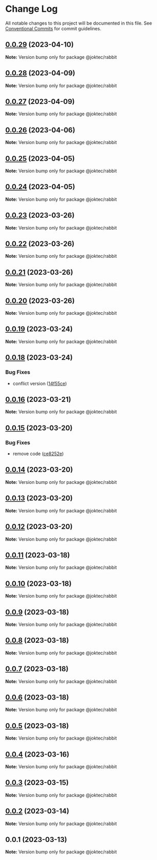# Change Log

All notable changes to this project will be documented in this file.
See [Conventional Commits](https://conventionalcommits.org) for commit guidelines.

## [0.0.29](https://github.com/joktec/joktec-monorepo/compare/@joktec/rabbit@0.0.28...@joktec/rabbit@0.0.29) (2023-04-10)

**Note:** Version bump only for package @joktec/rabbit






## [0.0.28](https://github.com/joktec/joktec-monorepo/compare/@joktec/rabbit@0.0.27...@joktec/rabbit@0.0.28) (2023-04-09)

**Note:** Version bump only for package @joktec/rabbit





## [0.0.27](https://github.com/joktec/joktec-monorepo/compare/@joktec/rabbit@0.0.26...@joktec/rabbit@0.0.27) (2023-04-09)

**Note:** Version bump only for package @joktec/rabbit





## [0.0.26](https://github.com/joktec/joktec-monorepo/compare/@joktec/rabbit@0.0.25...@joktec/rabbit@0.0.26) (2023-04-06)

**Note:** Version bump only for package @joktec/rabbit






## [0.0.25](https://github.com/joktec/joktec-monorepo/compare/@joktec/rabbit@0.0.24...@joktec/rabbit@0.0.25) (2023-04-05)

**Note:** Version bump only for package @joktec/rabbit





## [0.0.24](https://github.com/joktec/joktec-monorepo/compare/@joktec/rabbit@0.0.23...@joktec/rabbit@0.0.24) (2023-04-05)

**Note:** Version bump only for package @joktec/rabbit





## [0.0.23](https://github.com/joktec/joktec-monorepo/compare/@joktec/rabbit@0.0.22...@joktec/rabbit@0.0.23) (2023-03-26)

**Note:** Version bump only for package @joktec/rabbit





## [0.0.22](https://github.com/joktec/joktec-monorepo/compare/@joktec/rabbit@0.0.21...@joktec/rabbit@0.0.22) (2023-03-26)

**Note:** Version bump only for package @joktec/rabbit





## [0.0.21](https://github.com/joktec/joktec-monorepo/compare/@joktec/rabbit@0.0.20...@joktec/rabbit@0.0.21) (2023-03-26)

**Note:** Version bump only for package @joktec/rabbit





## [0.0.20](https://github.com/joktec/joktec-monorepo/compare/@joktec/rabbit@0.0.19...@joktec/rabbit@0.0.20) (2023-03-26)

**Note:** Version bump only for package @joktec/rabbit





## [0.0.19](https://github.com/joktec/joktec-monorepo/compare/@joktec/rabbit@0.0.18...@joktec/rabbit@0.0.19) (2023-03-24)

**Note:** Version bump only for package @joktec/rabbit





## [0.0.18](https://github.com/joktec/joktec-monorepo/compare/@joktec/rabbit@0.0.17...@joktec/rabbit@0.0.18) (2023-03-24)


### Bug Fixes

* conflict version ([14f55ce](https://github.com/joktec/joktec-monorepo/commit/14f55ce15342ef6033c6af4f27bb16049632e529))





## [0.0.16](https://github.com/joktec/joktec-monorepo/compare/@joktec/rabbit@0.0.15...@joktec/rabbit@0.0.16) (2023-03-21)

**Note:** Version bump only for package @joktec/rabbit





## [0.0.15](https://github.com/joktec/joktec-monorepo/compare/@joktec/rabbit@0.0.14...@joktec/rabbit@0.0.15) (2023-03-20)


### Bug Fixes

* remove code ([ce8252e](https://github.com/joktec/joktec-monorepo/commit/ce8252e3357e507895f3b683472c28e82fd60228))





## [0.0.14](https://github.com/joktec/joktec-monorepo/compare/@joktec/rabbit@0.0.13...@joktec/rabbit@0.0.14) (2023-03-20)

**Note:** Version bump only for package @joktec/rabbit





## [0.0.13](https://github.com/joktec/joktec-monorepo/compare/@joktec/rabbit@0.0.12...@joktec/rabbit@0.0.13) (2023-03-20)

**Note:** Version bump only for package @joktec/rabbit





## [0.0.12](https://github.com/joktec/joktec-monorepo/compare/@joktec/rabbit@0.0.11...@joktec/rabbit@0.0.12) (2023-03-20)

**Note:** Version bump only for package @joktec/rabbit





## [0.0.11](https://github.com/joktec/joktec-monorepo/compare/@joktec/rabbit@0.0.10...@joktec/rabbit@0.0.11) (2023-03-18)

**Note:** Version bump only for package @joktec/rabbit





## [0.0.10](https://github.com/joktec/joktec-monorepo/compare/@joktec/rabbit@0.0.9...@joktec/rabbit@0.0.10) (2023-03-18)

**Note:** Version bump only for package @joktec/rabbit





## [0.0.9](https://github.com/joktec/joktec-monorepo/compare/@joktec/rabbit@0.0.8...@joktec/rabbit@0.0.9) (2023-03-18)

**Note:** Version bump only for package @joktec/rabbit





## [0.0.8](https://github.com/joktec/joktec-monorepo/compare/@joktec/rabbit@0.0.7...@joktec/rabbit@0.0.8) (2023-03-18)

**Note:** Version bump only for package @joktec/rabbit





## [0.0.7](https://github.com/joktec/joktec-monorepo/compare/@joktec/rabbit@0.0.6...@joktec/rabbit@0.0.7) (2023-03-18)

**Note:** Version bump only for package @joktec/rabbit





## [0.0.6](https://github.com/joktec/joktec-monorepo/compare/@joktec/rabbit@0.0.5...@joktec/rabbit@0.0.6) (2023-03-18)

**Note:** Version bump only for package @joktec/rabbit





## [0.0.5](https://github.com/joktec/joktec-monorepo/compare/@joktec/rabbit@0.0.4...@joktec/rabbit@0.0.5) (2023-03-18)

**Note:** Version bump only for package @joktec/rabbit





## [0.0.4](https://github.com/joktec/joktec-monorepo/compare/@joktec/rabbit@0.0.3...@joktec/rabbit@0.0.4) (2023-03-16)

**Note:** Version bump only for package @joktec/rabbit





## [0.0.3](https://github.com/joktec/joktec-monorepo/compare/@joktec/rabbit@0.0.2...@joktec/rabbit@0.0.3) (2023-03-15)

**Note:** Version bump only for package @joktec/rabbit





## [0.0.2](https://github.com/joktec/joktec-monorepo/compare/@joktec/rabbit@0.0.1...@joktec/rabbit@0.0.2) (2023-03-14)

**Note:** Version bump only for package @joktec/rabbit





## 0.0.1 (2023-03-13)

**Note:** Version bump only for package @joktec/rabbit
